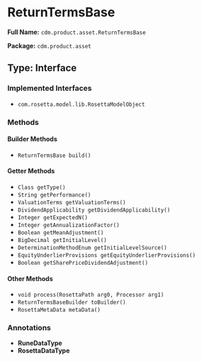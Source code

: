 # ReturnTermsBase

**Full Name:** `cdm.product.asset.ReturnTermsBase`

**Package:** `cdm.product.asset`

## Type: Interface

### Implemented Interfaces

- `com.rosetta.model.lib.RosettaModelObject`

### Methods

#### Builder Methods

- `ReturnTermsBase build()`

#### Getter Methods

- `Class getType()`
- `String getPerformance()`
- `ValuationTerms getValuationTerms()`
- `DividendApplicability getDividendApplicability()`
- `Integer getExpectedN()`
- `Integer getAnnualizationFactor()`
- `Boolean getMeanAdjustment()`
- `BigDecimal getInitialLevel()`
- `DeterminationMethodEnum getInitialLevelSource()`
- `EquityUnderlierProvisions getEquityUnderlierProvisions()`
- `Boolean getSharePriceDividendAdjustment()`

#### Other Methods

- `void process(RosettaPath arg0, Processor arg1)`
- `ReturnTermsBaseBuilder toBuilder()`
- `RosettaMetaData metaData()`

### Annotations

- **RuneDataType**
- **RosettaDataType**

